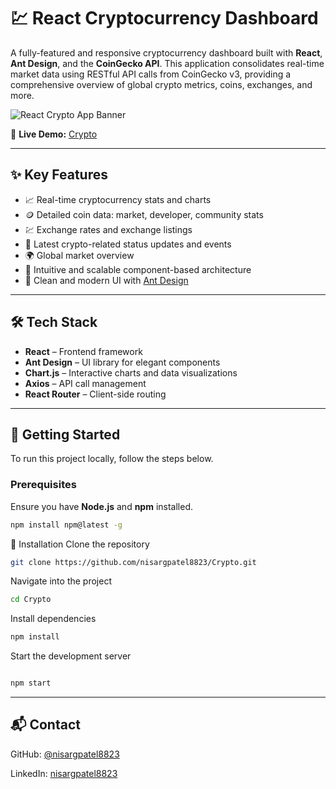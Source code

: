 # 💹 React Cryptocurrency Dashboard

A fully-featured and responsive cryptocurrency dashboard built with **React**, **Ant Design**, and the **CoinGecko API**. This application consolidates real-time market data using RESTful API calls from CoinGecko v3, providing a comprehensive overview of global crypto metrics, coins, exchanges, and more.

![React Crypto App Banner](https://github.com/user-attachments/assets/49bbb20c-316b-45f6-9689-44b1a6e17de6)




🔗 **Live Demo:** [Crypto](https://crypto-nisargpatel8823s-projects.vercel.app/#/)

---

## ✨ Key Features

- 📈 Real-time cryptocurrency stats and charts
- 🪙 Detailed coin data: market, developer, community stats
- 💹 Exchange rates and exchange listings
- 📢 Latest crypto-related status updates and events
- 🌍 Global market overview
- 🧭 Intuitive and scalable component-based architecture
- 🎨 Clean and modern UI with [Ant Design](https://ant.design/)

---

## 🛠️ Tech Stack

- **React** – Frontend framework
- **Ant Design** – UI library for elegant components
- **Chart.js** – Interactive charts and data visualizations
- **Axios** – API call management
- **React Router** – Client-side routing

---

## 🚀 Getting Started

To run this project locally, follow the steps below.

### Prerequisites

Ensure you have **Node.js** and **npm** installed.

```bash
npm install npm@latest -g
```
🧩 Installation
Clone the repository

```bash
git clone https://github.com/nisargpatel8823/Crypto.git
```
Navigate into the project

```bash
cd Crypto
```
Install dependencies
```bash
npm install
```
Start the development server

```bash

npm start
```
---

📬 Contact
---

GitHub: [@nisargpatel8823](https://github.com/nisargpatel8823)

LinkedIn: [nisargpatel8823](https://www.linkedin.com/in/nisargpatel8823/)


